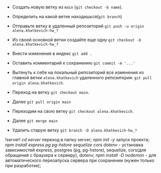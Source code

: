 <!-- ! git -->

- Создать новую ветку из `main` (`git checkout -b name`).
- Определить на какой ветке находишься(`git branch`)
- Отправьте ветку в удаленный репозиторий `git push -u origin alena.khatkevich-hw_?`
- Из своей основной ветки создайте еще одну `git checkout -b alena.khatkevich-hw_?`
- Внести изменения в индекс `git add .`
- Оставить комментарий к сохранению `git commit -m '...'`

- Вытянуть к себе на локальный репозиторий все изменения из главной ветки `alena.khatkevich` удаленного репозитория: `git pull origin alena.khatkevich`.
- Переход на ветку `git checkout main`.
- Далее `git pull origin main`
- Переходим на свою ветку `git checkout alena.khatkevich`.
- Далее `git merge main`
- Удалить старую ветку `git branch -D alena.khatkevich-hw_?`

!server!
_cd server_ переход в папку server;
_npm init -y_ запуск проекта;
_npm install express pg pg-hstore sequelize cors dotenv_ - установка зависимостей express, postgres (pg, pg-hstore), sequelize, cors(для обращения с браузера к серверу), dotenv;
_npm install -D nodemon_ - для автоматического перезапуска сервера при сохранении (нужен только при разработке);

